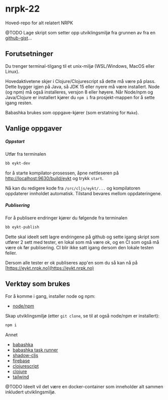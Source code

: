 # nrpk-22

Hoved-repo for alt relatert NRPK

@TODO Lage skript som setter opp utviklingsmiljø fra grunnen av fra
en [github-gist]()...

## Forutsetninger

Du trenger terminal-tilgang til et unix-miljø (WSL/Windows, MacOS eller Linux).

Hovedaktivetene skjer i Clojure/Clojurescript så dette må være på plass. Dette
bygger igjen på Java, så JDK 15 eller nyere må være installert. Node (og npm) må
også installeres, versjon 8 eller høyere. Når Node/npm og Java/Clojure er
installert kjører du `npm i` fra prosjekt-mappen for å sette igang resten.

Babashka brukes som oppgave-kjører (som erstatning for `Make`).

## Vanlige oppgaver

##### Oppstart

Utfør fra terminalen

```bash
bb eykt-dev
```

for å starte kompilator-prosessen, åpne nettleseren
på [http://localhost:9630/build/eykt](http://localhost:9630) og trykk `start`.

Nå kan du redigere kode fra `/src/cljs/eykt/...` og kompilatoren oppdaterer
innholdet automatisk. Tilstand bevares mellom oppdateringene.

##### Publisering

For å publisere endringer kjører du følgende fra terminalen

```bash
bb eykt-publish
```

Dette skal ideelt sett lagre endringene på github og sette igang skript som
utfører 2 sett med tester, en lokal som må være ok, og en CI som også må være ok
før publisering. CI blir ikke satt igang dersom den lokale testen feiler.

Dersom alle tester er ok publiseres app'en som du så kan nå
på [https://eykt.nrpk.no](https://eykt.nrpk.no)

## Verktøy som brukes

For å komme i gang, installer node og npm:

- [node/npm](https://docs.npmjs.com/downloading-and-installing-node-js-and-npm)

Skap utviklingsmiljø (etter `git clone`, se til at også node/npm er installert):

```bash
npm i
```

Annet

- [babashka](https://book.babashka.org/)
- [babashka task runner](https://book.babashka.org/#tasks)
- [shadow-cljs](https://shadow-cljs.github.io/docs/UsersGuide.html)
- [firebase](https://firebase.google.com/)
- [clojurescript](https://clojurescript.org/)
- [clojure](https://clojure.org/)
- [tailwind](https://tailwindcss.com/)

@TODO Ideelt vil det være en docker-container som inneholder alt sammen
inkludert utviklingsmiljø. 